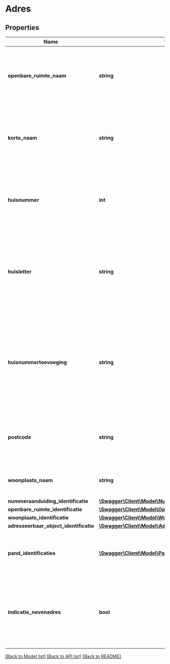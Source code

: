 # Adres

## Properties
Name | Type | Description | Notes
------------ | ------------- | ------------- | -------------
**openbare_ruimte_naam** | **string** | Een naam die aan een openbare ruimte is toegekend in een daartoe strekkend formeel gemeentelijk besluit. | 
**korte_naam** | **string** | De officiële openbare ruimte naam als deze niet langer is dan 24 tekens of de volgens de NEN5825 verkorte naam van maximaal 24 tekens. | [optional] 
**huisnummer** | **int** | Een door of namens het gemeentebestuur ten aanzien van een adresseerbaar object toegekende nummering. | 
**huisletter** | **string** | Een door of namens het gemeentebestuur ten aanzien van een adresseerbaar object toegekende toevoeging aan een huisnummer in de vorm van een alfanumeriek teken. | [optional] 
**huisnummertoevoeging** | **string** | Een door of namens het gemeentebestuur ten aanzien van een adresseerbaar object toegekende nadere toevoeging aan een huisnummer of een combinatie van huisnummer en huisletter. | [optional] 
**postcode** | **string** | De door PostNL vastgestelde code behorende bij een bepaalde combinatie van een straatnaam en een huisnummer. | [optional] 
**woonplaats_naam** | **string** | De benaming van een door het gemeentebestuur aangewezen woonplaats. | 
**nummeraanduiding_identificatie** | [**\Swagger\Client\Model\NummeraanduidingIdentificatie**](NummeraanduidingIdentificatie.md) |  | 
**openbare_ruimte_identificatie** | [**\Swagger\Client\Model\OpenbareRuimteIdentificatie**](OpenbareRuimteIdentificatie.md) |  | 
**woonplaats_identificatie** | [**\Swagger\Client\Model\WoonplaatsIdentificatie**](WoonplaatsIdentificatie.md) |  | 
**adresseerbaar_object_identificatie** | [**\Swagger\Client\Model\AdresseerbaarObjectIdentificatie**](AdresseerbaarObjectIdentificatie.md) |  | [optional] 
**pand_identificaties** | [**\Swagger\Client\Model\PandIdentificatie[]**](PandIdentificatie.md) | Identificatie(s) van het pand of de panden waar het verblijfsobject deel van uit maakt. | [optional] 
**indicatie_nevenadres** | **bool** | Indicatie dat dit adres een nevenadres is van een adresseerbaar object. Het adres is een hoofdadres als deze indicatie niet wordt meegeleverd. | [optional] 

[[Back to Model list]](../../README.md#documentation-for-models) [[Back to API list]](../../README.md#documentation-for-api-endpoints) [[Back to README]](../../README.md)

